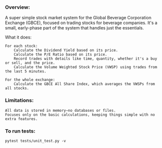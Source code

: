 ### Overview:

A super simple stock market system for the Global Beverage Corporation Exchange (GBCE), focused on trading stocks for beverage companies. It's a small, early-phase part of the system that handles just the essentials.

What it does:

    For each stock:
        Calculate the Dividend Yield based on its price.
        Calculate the P/E Ratio based on its price.
        Record trades with details like time, quantity, whether it's a buy or sell, and the price.
        Calculate the Volume Weighted Stock Price (VWSP) using trades from the last 5 minutes.

    For the whole exchange:
        Calculate the GBCE All Share Index, which averages the VWSPs from all stocks.

### Limitations:

    All data is stored in memory—no databases or files.
    Focuses only on the basic calculations, keeping things simple with no extra features.

### To run tests:
    pytest tests/unit_test.py -v
